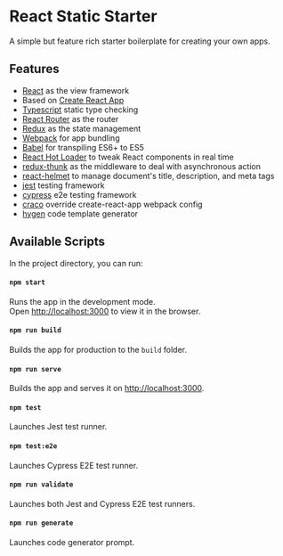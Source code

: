 # React Static Starter

A simple but feature rich starter boilerplate for creating your own apps.

## Features

- [React](https://facebook.github.io/react) as the view framework
- Based on [Create React App](https://github.com/facebook/create-react-app)
- [Typescript](https://github.com/microsoft/TypeScript) static type checking
- [React Router](https://reacttraining.com/react-router) as the router
- [Redux](https://github.com/reactjs/redux) as the state management
- [Webpack](https://webpack.js.org) for app bundling
- [Babel](https://babeljs.io) for transpiling ES6+ to ES5
- [React Hot Loader](https://github.com/gaearon/react-hot-loader) to tweak React components in real time
- [redux-thunk](https://github.com/gaearon/redux-thunk) as the middleware to deal with asynchronous action
- [react-helmet](https://github.com/nfl/react-helmet) to manage document's title, description, and meta tags
- [jest](https://github.com/facebook/jest) testing framework
- [cypress](https://github.com/cypress-io/cypress) e2e testing framework
- [craco](https://github.com/gsoft-inc/craco) override create-react-app webpack config
- [hygen](https://www.hygen.io/) code template generator

## Available Scripts

In the project directory, you can run:

#### `npm start`

Runs the app in the development mode.\
Open [http://localhost:3000](http://localhost:3000) to view it in the browser.

#### `npm run build`

Builds the app for production to the `build` folder.

#### `npm run serve`

Builds the app and serves it on [http://localhost:3000](http://localhost:3000).

#### `npm test`

Launches Jest test runner.

#### `npm test:e2e`

Launches Cypress E2E test runner.

#### `npm run validate`

Launches both Jest and Cypress E2E test runners.

#### `npm run generate`

Launches code generator prompt.
